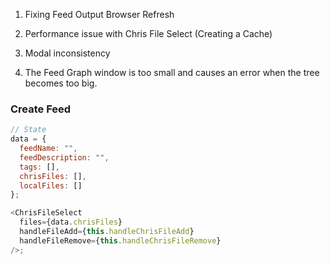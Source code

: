1. Fixing Feed Output Browser Refresh

2. Performance issue with Chris File Select (Creating a Cache)

3. Modal inconsistency

4. The Feed Graph window is too small and causes an error when the tree becomes too big.
















### Create Feed

```javascript
// State
data = {
  feedName: "",
  feedDescription: "",
  tags: [],
  chrisFiles: [],
  localFiles: []
};

<ChrisFileSelect
  files={data.chrisFiles}
  handleFileAdd={this.handleChrisFileAdd}
  handleFileRemove={this.handleChrisFileRemove}
/>;



```
